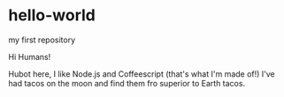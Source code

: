 # hello-world
my first repository

Hi Humans!

Hubot here, I like Node.js and Coffeescript (that's what I'm made of!)
I've had tacos on the moon and find them fro superior to Earth tacos.
